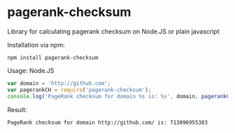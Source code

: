 pagerank-checksum
=================

Library for calculating pagerank checksum on Node.JS or plain javascript

Installation via npm:
```
npm install pagerank-checksum
```

Usage:
Node.JS
```javascript
var domain = 'http://github.com';
var pagerankCH = require('pagerank-checksum');
console.log('PageRank checksum for domain %s is: %s', domain, pagerankCH(domain));
```
Result:
```
PageRank checksum for domain http://github.com/ is: 713096955383
```
